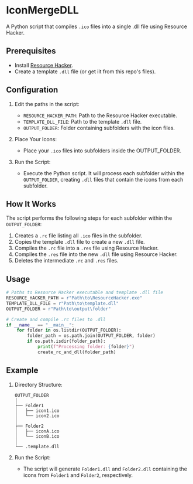 # IconMergeDLL

A Python script that compiles `.ico` files into a single .dll file using Resource Hacker.

## Prerequisites

- Install [Resource Hacker](http://www.angusj.com/resourcehacker/).
- Create a template `.dll` file (or get iit from this repo's files).

## Configuration

1. Edit the paths in the script:
    - `RESOURCE_HACKER_PATH`: Path to the Resource Hacker executable.
    - `TEMPLATE_DLL_FILE`: Path to the template `.dll` file.
    - `OUTPUT_FOLDER`: Folder containing subfolders with the icon files.

2. Place Your Icons:
    - Place your `.ico` files into subfolders inside the OUTPUT_FOLDER.

3. Run the Script:
    - Execute the Python script. It will process each subfolder within the `OUTPUT_FOLDER`, creating `.dll` files that contain the icons from each subfolder.

## How It Works

The script performs the following steps for each subfolder within the `OUTPUT_FOLDER`:

1. Creates a `.rc` file listing all `.ico` files in the subfolder.
2. Copies the template `.dll` file to create a new `.dll` file.
3. Compiles the `.rc` file into a `.res` file using Resource Hacker.
4. Compiles the `.res` file into the new `.dll` file using Resource Hacker.
5. Deletes the intermediate `.rc` and `.res` files.

## Usage

```python
# Paths to Resource Hacker executable and template .dll file
RESOURCE_HACKER_PATH = r"Path\to\ResourceHacker.exe"
TEMPLATE_DLL_FILE = r"Path\to\template.dll"
OUTPUT_FOLDER = r"Path\to\output\folder"

# Create and compile .rc files to .dll
if __name__ == "__main__":
    for folder in os.listdir(OUTPUT_FOLDER):
        folder_path = os.path.join(OUTPUT_FOLDER, folder)
        if os.path.isdir(folder_path):
            print(f"Processing folder: {folder}")
            create_rc_and_dll(folder_path)
```

## Example

1. Directory Structure:
    ```
    OUTPUT_FOLDER
    │
    ├── Folder1
    │   ├── icon1.ico
    │   └── icon2.ico
    │
    ├── Folder2
    │   ├── iconA.ico
    │   └── iconB.ico
    │
    └── .template.dll
    ```

2. Run the Script:
    - The script will generate `Folder1.dll` and `Folder2.dll` containing the icons from `Folder1` and `Folder2`, respectively.
